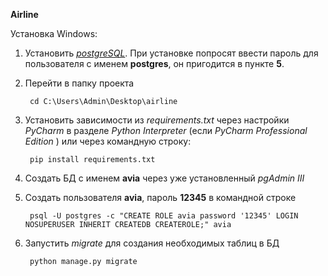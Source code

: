 **Airline**

Установка Windows:

1. Установить *[postgreSQL](http://www.enterprisedb.com/products/pgdownload.do#windows)*.
При установке попросят ввести пароль для пользователя c именем **postgres**, он пригодится в пункте **5**.
2. Перейти в папку проекта

        cd C:\Users\Admin\Desktop\airline
3. Установить зависимости из *requirements.txt* через настройки *PyCharm* в разделе *Python Interpreter*
(если *PyCharm Professional Edition* ) или через командную строку:

        pip install requirements.txt

4. Создать БД с именем **avia** через уже установленный *pgAdmin III*
5. Создать пользователя **avia**, пароль **12345** в командной строке

        psql -U postgres -c "CREATE ROLE avia password '12345' LOGIN NOSUPERUSER INHERIT CREATEDB CREATEROLE;" avia
6. Запустить *migrate* для создания необходимых таблиц в БД

        python manage.py migrate
